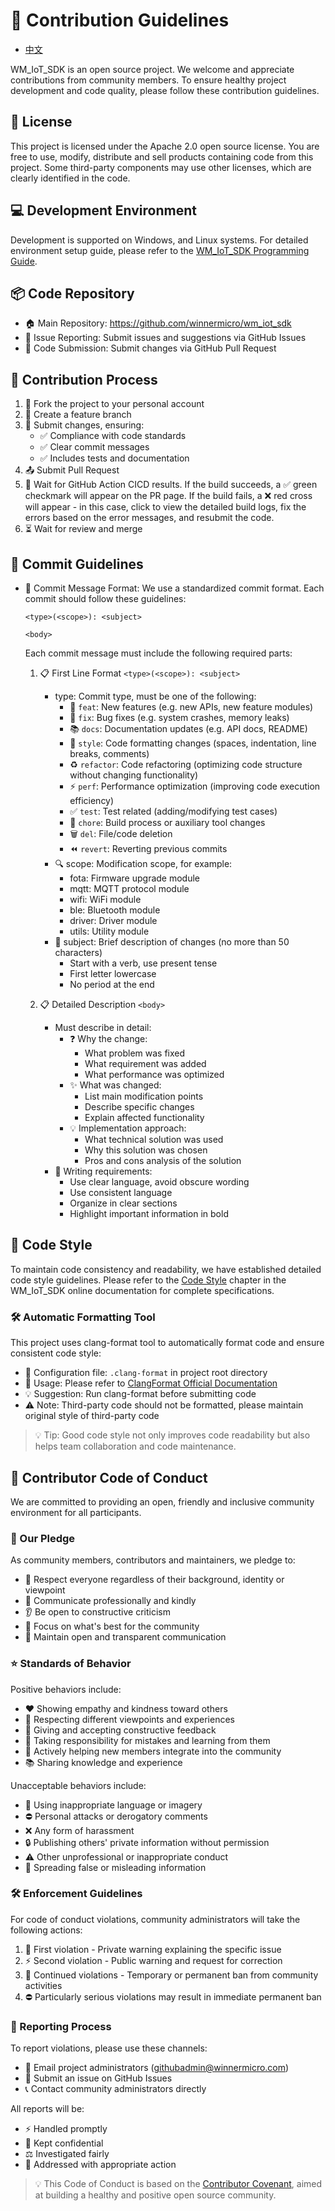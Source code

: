 # 🤝 Contribution Guidelines

* [中文](CONTRIBUTING.md)

WM_IoT_SDK is an open source project. We welcome and appreciate contributions from community members. To ensure healthy project development and code quality, please follow these contribution guidelines.

## 📜 License

This project is licensed under the Apache 2.0 open source license. You are free to use, modify, distribute and sell products containing code from this project. Some third-party components may use other licenses, which are clearly identified in the code.

## 💻 Development Environment

Development is supported on Windows, and Linux systems. For detailed environment setup guide, please refer to the [WM_IoT_SDK Programming Guide](http://doc.winnermicro.net).

## 📦 Code Repository

- 🏠 Main Repository: https://github.com/winnermicro/wm_iot_sdk
- 🐛 Issue Reporting: Submit issues and suggestions via GitHub Issues
- 🔀 Code Submission: Submit changes via GitHub Pull Request

## 🔄 Contribution Process

1. 🍴 Fork the project to your personal account
2. 🌱 Create a feature branch
3. 💪 Submit changes, ensuring:
   - ✅ Compliance with code standards
   - ✅ Clear commit messages
   - ✅ Includes tests and documentation
4. 📤 Submit Pull Request
5. 🤖 Wait for GitHub Action CICD results. If the build succeeds, a ✅ green checkmark will appear on the PR page. If the build fails, a ❌ red cross will appear - in this case, click to view the detailed build logs, fix the errors based on the error messages, and resubmit the code.
6. ⏳ Wait for review and merge

## 📝 Commit Guidelines

- 📝 Commit Message Format:
  We use a standardized commit format. Each commit should follow these guidelines:

  ```
  <type>(<scope>): <subject>

  <body>
  ```

  Each commit message must include the following required parts:

  1. 📋 First Line Format `<type>(<scope>): <subject>`
     - type: Commit type, must be one of the following:
       - 🌟 `feat`: New features (e.g. new APIs, new feature modules)
       - 🐛 `fix`: Bug fixes (e.g. system crashes, memory leaks)
       - 📚 `docs`: Documentation updates (e.g. API docs, README)
       - 💅 `style`: Code formatting changes (spaces, indentation, line breaks, comments)
       - ♻️ `refactor`: Code refactoring (optimizing code structure without changing functionality)
       - ⚡️ `perf`: Performance optimization (improving code execution efficiency)
       - ✅ `test`: Test related (adding/modifying test cases)
       - 🔧 `chore`: Build process or auxiliary tool changes
       - 🗑️ `del`: File/code deletion
       - ⏪ `revert`: Reverting previous commits
     - 🔍 scope: Modification scope, for example:
       - fota: Firmware upgrade module
       - mqtt: MQTT protocol module
       - wifi: WiFi module
       - ble: Bluetooth module
       - driver: Driver module
       - utils: Utility module
     - 📌 subject: Brief description of changes (no more than 50 characters)
       - Start with a verb, use present tense
       - First letter lowercase
       - No period at the end

  2. 📋 Detailed Description `<body>`
     - Must describe in detail:
       - ❓ Why the change:
         - What problem was fixed
         - What requirement was added
         - What performance was optimized
       - ✨ What was changed:
         - List main modification points
         - Describe specific changes
         - Explain affected functionality
       - 💡 Implementation approach:
         - What technical solution was used
         - Why this solution was chosen
         - Pros and cons analysis of the solution
     - 📢 Writing requirements:
       - Use clear language, avoid obscure wording
       - Use consistent language
       - Organize in clear sections
       - Highlight important information in bold

## 🎨 Code Style

To maintain code consistency and readability, we have established detailed code style guidelines. Please refer to the [Code Style](https://doc.winnermicro.net/w800/en/latest/contribute/code_style.html) chapter in the WM_IoT_SDK online documentation for complete specifications.

### 🛠️ Automatic Formatting Tool

This project uses clang-format tool to automatically format code and ensure consistent code style:

- 📄 Configuration file: `.clang-format` in project root directory
- 📖 Usage: Please refer to [ClangFormat Official Documentation](https://clang.llvm.org/docs/ClangFormat.html)
- 💡 Suggestion: Run clang-format before submitting code
- ⚠️ Note: Third-party code should not be formatted, please maintain original style of third-party code

> 💡 Tip: Good code style not only improves code readability but also helps team collaboration and code maintenance.

## 🤝 Contributor Code of Conduct

We are committed to providing an open, friendly and inclusive community environment for all participants.

### 🌟 Our Pledge

As community members, contributors and maintainers, we pledge to:

- 🙏 Respect everyone regardless of their background, identity or viewpoint
- 🤗 Communicate professionally and kindly
- 👂 Be open to constructive criticism
- 💪 Focus on what's best for the community
- 💬 Maintain open and transparent communication

### ⭐ Standards of Behavior

Positive behaviors include:
- ❤️ Showing empathy and kindness toward others
- 🌈 Respecting different viewpoints and experiences
- 🎯 Giving and accepting constructive feedback
- 🔄 Taking responsibility for mistakes and learning from them
- 🤲 Actively helping new members integrate into the community
- 📚 Sharing knowledge and experience

Unacceptable behaviors include:
- 🚫 Using inappropriate language or imagery
- ⛔ Personal attacks or derogatory comments
- ❌ Any form of harassment
- 🔒 Publishing others' private information without permission
- ⚠️ Other unprofessional or inappropriate conduct
- 🚯 Spreading false or misleading information

### 🛠️ Enforcement Guidelines

For code of conduct violations, community administrators will take the following actions:
1. 📝 First violation - Private warning explaining the specific issue
2. ⚡ Second violation - Public warning and request for correction
3. 🚷 Continued violations - Temporary or permanent ban from community activities
4. ⛔ Particularly serious violations may result in immediate permanent ban

### 📮 Reporting Process

To report violations, please use these channels:
- 📧 Email project administrators (githubadmin@winnermicro.com)
- 🎫 Submit an issue on GitHub Issues
- 📞 Contact community administrators directly

All reports will be:
- ⚡ Handled promptly
- 🔐 Kept confidential
- ⚖️ Investigated fairly
- 🎯 Addressed with appropriate action

> 💡 This Code of Conduct is based on the [Contributor Covenant](https://www.contributor-covenant.org), aimed at building a healthy and positive open source community.
